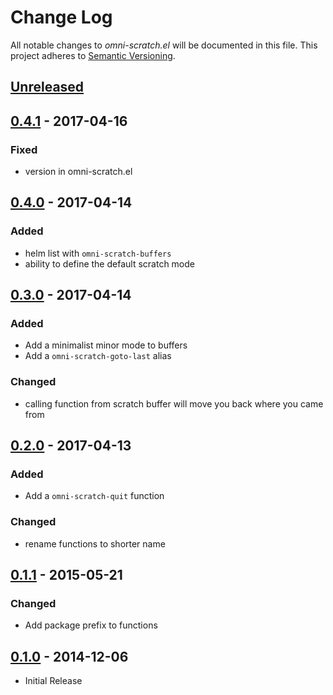 # Change Log

All notable changes to *omni-scratch.el* will be documented in this file.
This project adheres to [Semantic Versioning](http://semver.org/).

## [Unreleased][unreleased]
## [0.4.1] - 2017-04-16
### Fixed
- version in omni-scratch.el
## [0.4.0] - 2017-04-14
### Added
- helm list with `omni-scratch-buffers`
- ability to define the default scratch mode
## [0.3.0] - 2017-04-14
### Added
- Add a minimalist minor mode to buffers
- Add a `omni-scratch-goto-last` alias
### Changed
- calling function from scratch buffer will move you back where you came from

## [0.2.0] - 2017-04-13
### Added
- Add a `omni-scratch-quit` function
### Changed
- rename functions to shorter name
## [0.1.1] - 2015-05-21
### Changed
- Add package prefix to functions
## [0.1.0] - 2014-12-06
- Initial Release

[unreleased]: https://github.com/AdrieanKhisbe/omni-scratch.el/compare/v0.4.1...HEAD
[0.4.1]: https://github.com/AdrieanKhisbe/omni-scratch.el/compare/v0.4.0....v0.4.1
[0.4.0]: https://github.com/AdrieanKhisbe/omni-scratch.el/compare/v0.3.0....v0.4.0
[0.3.0]: https://github.com/AdrieanKhisbe/omni-scratch.el/compare/v0.2.0....v0.3.0
[0.2.0]: https://github.com/AdrieanKhisbe/omni-scratch.el/compare/v0.1.1....v0.2.0
[0.1.1]: https://github.com/AdrieanKhisbe/omni-scratch.el/compare/v0.1.0....v0.1.1
[0.1.0]: https://github.com/AdrieanKhisbe/omni-scratch.el/compare/22b1c55....v0.1.0
